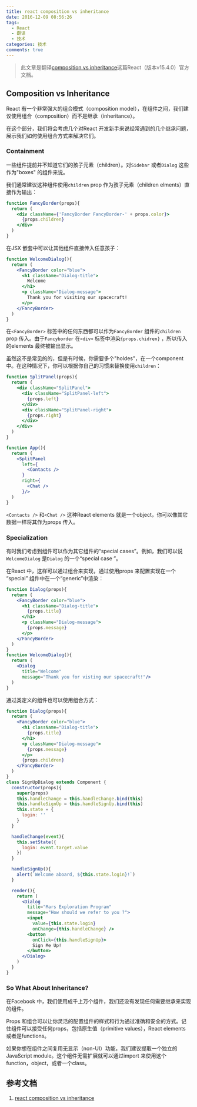 ```yaml
---
title: react composition vs inheritance
date: 2016-12-09 08:56:26
tags:
  - React
  - 翻译
  - 技术
categories: 技术
comments: true
---
```


> 此文章是翻译[composition vs inheritance](https://facebook.github.io/react/docs/composition-vs-inheritance.html)这篇React（版本v15.4.0）官方文档。

## Composition vs Inheritance

React 有一个非常强大的组合模式（composition model），在组件之间，我们建议使用组合（composition）而不是继承（inheritance）。

在这个部分，我们将会考虑几个对React 开发新手来说经常遇到的几个继承问题，展示我们如何使用组合方式来解决它们。

<!--more-->

### Containment

一些组件提前并不知道它们的孩子元素（children）。对`Sidebar` 或者`Dialog` 这些作为"boxes" 的组件来说。

我们通常建议这种组件使用`children` prop 作为孩子元素（children elments）直接作为输出：
```jsx
function FancyBorder(props){
  return (
    <div className={'FancyBorder FancyBorder-' + props.color}>
      {props.children}
    </div>
  )
}
```
在JSX 嵌套中可以让其他组件直接传入任意孩子：
```jsx
function WelcomeDialog(){
  return (
    <FancyBorder color="blue">
      <h1 className="Dialog-title">
        Welcome
      </h1>
      <p className="Dialog-message">
        Thank you for visiting our spacecraft!
      </p>
    </FancyBorder>
  )
}
```
在`<FancyBorder>` 标签中的任何东西都可以作为`FancyBorder` 组件的`children` prop 传入。由于`Fancyborder` 在`<div>` 标签中渲染`{props.chidren}` ，所以传入的elements 最终被输出显示。

虽然这不是常见的的，但是有时候，你需要多个"holdes"，在一个component 中。在这种情况下，你可以根据你自己的习惯来替换使用`children`：
```jsx
function SplitPanel(props){
  return (
    <div className="SplitPanel">
      <div className="SplitPanel-left">
        {props.left}
      </div>
      <div className="SplitPanel-right">
        {props.right}
      </div>
    </div>
  )
}

function App(){
  return (
    <SplitPanel
      left={
        <Contacts />
      }
      right={
        <Chat />
      }/>
  )
}
```
`<Contacts />` 和`<Chat />` 这种React elements 就是一个object，你可以像其它数据一样将其作为props 传入。

### Specialization

有时我们考虑到组件可以作为其它组件的“special cases”。例如，我们可以说`WelcomeDialog` 是`Dialog` 的一个“special case ”。

在React 中，这样可以通过组合来实现，通过使用props 来配置实现在一个 “special” 组件中在一个“generic”中渲染：
```jsx
function Dialog(props){
  return (
    <FancyBorder color="blue">
      <h1 className="Dialog-title">
        {props.title}
      </h1>
      <p className="Dialog-message">
        {props.message}
      </p>
    </FancyBorder>
  )
}
function WelcomeDialog(){
  return (
    <Dialog
      title="Welcome"
      message="Thank you for visting our spacecraft!"/>
  )
}
```
通过类定义的组件也可以使用组合方式：
```jsx
function Dialog(props){
  return (
    <FancyBorder color="blue">
      <h1 className="Dialog-title">
        {props.title}
      </h1>
      <p className="Dialog-message">
        {props.message}
      </p>
      {props.children}
    </FancyBorder>
  )
}
class SignUpDialog extends Component {
  constructor(props){
    super(props)
    this.handleChange = this.handleChange.bind(this)
    this.handleSignUp = this.handleSignUp.bind(this)
    this.state = {
      login: ''
    }
  }

  handleChange(event){
    this.setState({
      login: event.target.value
    })
  }

  handleSignUp(){
    alert(`Welcome aboard, ${this.state.login}!`)
  }

  render(){
    return (
      <Dialog
        title="Mars Exploration Program"
        message="How should we refer to you ?">
        <input
          value={this.state.login}
          onChange={this.handleChange} />
        <button
          onClick={this.handleSignUp}>
          Sign Me Up!
        </button>
      </Dialog>
    )
  }
}
```
### So What About Inheritance?

在Facebook 中，我们使用成千上万个组件，我们还没有发现任何需要继承来实现的组件。

Props 和组合可以让你灵活的配置组件的样式和行为通过准确和安全的方式。记住组件可以接受任何props，包括原生值（primitive values），React elements 或者是functions。

如果你想在组件之间复用无显示（non-UI）功能，我们建议提取一个独立的JavaScript module。这个组件无需扩展就可以通过import 来使用这个function，object，或者一个class。

## 参考文档

1. [react composition vs inheritance](https://facebook.github.io/react/docs/composition-vs-inheritance.html)

